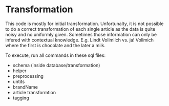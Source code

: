 # Transformation

This code is mostly for initial transformation. Unfortunalty, it is not possible to do a correct transformation of each single article as the data is quite noisy and no uniformly given. Sometimes those information can only be infered with contextual knowledge. E.g. Lindt Vollmilch vs. ja! Vollmich where the first is chocolate and the later a milk.

To execute, run all commands in these sql files:
- schema (inside database/transformation)
- helper
- preprocessing
- untits
- brandName
- article transformtion
- tagging
